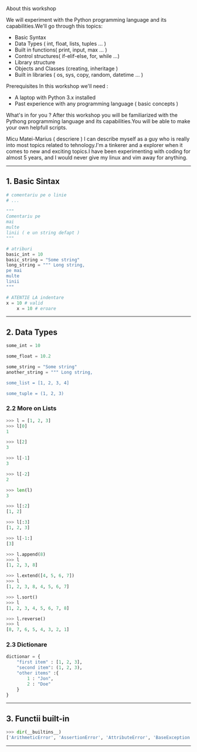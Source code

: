 About this workshop 

We will experiment with the Python programming language and its capabilities.We'll go through this topics:
- Basic Syntax 
- Data Types ( int, float, lists, tuples ... )
- Built in functions( print, input, max ... )
- Control structures( if-elif-else, for, while ...)
- Library structure
- Objects and Classes (creating, inheritage )
- Built in libraries ( os, sys, copy, random, datetime ... )

Prerequisites
In this workshop we'll need :
- A laptop with Python 3.x installed 
- Past experience with any programming language ( basic concepts  )

What's in for you ?
After this workshop you will be familiarized with the Pythong programming language and its capabilities.You will be able to make your own helpfull scripts.

Micu Matei-Marius ( descriere )
I can describe myself as a guy who is really into most topics related to tehnology.I'm a tinkerer and a explorer when it comes to new and exciting topics.I have been experimenting  with coding for almost 5 years, and I would never give my linux and vim away for anything. 


---
## 1. Basic Sintax
```python
# comentariu pe o linie
# ...

"""
Comentariu pe 
mai 
multe 
linii ( e un string defapt )
"""

# atriburi
basic_int = 10
basic_string = "Some string"
long_string = """ Long string,
pe mai 
multe 
linii
"""

# ATENTIE LA indentare
x = 10 # valid
    x = 10 # eroare

```

---
## 2.  Data Types
```python
some_int = 10 

some_float = 10.2

some_string = "Some string"
another_string = """ Long string,

some_list = [1, 2, 3, 4]

some_tuple = (1, 2, 3)

```

### 2.2 More on Lists
```python
>>> l = [1, 2, 3]
>>> l[0]
1

>>> l[2]
3

>>> l[-1]
3

>>> l[-2]
2

>>> len(l)
3

>>> l[:2]
[1, 2]

>>> l[:3]
[1, 2, 3]

>>> l[-1:]
[3]

>>> l.append(8)
>>> l
[1, 2, 3, 8]

>>> l.extend([4, 5, 6, 7])
>>> l
[1, 2, 3, 8, 4, 5, 6, 7]

>>> l.sort()
>>> l
[1, 2, 3, 4, 5, 6, 7, 8]

>>> l.reverse()
>>> l
[8, 7, 6, 5, 4, 3, 2, 1]

```

### 2.3 Dictionare
```python
dictionar = {
    "first item" : [1, 2, 3],
    "second item": (1, 2, 3),
    "other items" :{
        1 : "Jon",
        2 : "Doe"
    }
}
```
---
## 3. Functii built-in
```python
>>> dir(__builtins__)
['ArithmeticError', 'AssertionError', 'AttributeError', 'BaseException', 'BlockingIOError', 'BrokenPipeError', 'BufferError', 'BytesWarning', 'ChildProcessError', 'ConnectionAbortedError', 'ConnectionError', 'ConnectionRefusedError', 'ConnectionResetError', 'DeprecationWarning', 'EOFError', 'Ellipsis', 'EnvironmentError', 'Exception', 'False', 'FileExistsError', 'FileNotFoundError', 'FloatingPointError', 'FutureWarning', 'GeneratorExit', 'IOError', 'ImportError', 'ImportWarning', 'IndentationError', 'IndexError', 'InterruptedError', 'IsADirectoryError', 'KeyError', 'KeyboardInterrupt', 'LookupError', 'MemoryError', 'NameError', 'None', 'NotADirectoryError', 'NotImplemented', 'NotImplementedError', 'OSError', 'OverflowError', 'PendingDeprecationWarning', 'PermissionError', 'ProcessLookupError', 'ReferenceError', 'ResourceWarning', 'RuntimeError', 'RuntimeWarning', 'StopIteration', 'SyntaxError', 'SyntaxWarning', 'SystemError', 'SystemExit', 'TabError', 'TimeoutError', 'True', 'TypeError', 'UnboundLocalError', 'UnicodeDecodeError', 'UnicodeEncodeError', 'UnicodeError', 'UnicodeTranslateError', 'UnicodeWarning', 'UserWarning', 'ValueError', 'Warning', 'ZeroDivisionError', '__build_class__', '__debug__', '__doc__', '__import__', '__loader__', '__name__', '__package__', '__spec__', 'abs', 'all', 'any', 'ascii', 'bin', 'bool', 'bytearray', 'bytes', 'callable', 'chr', 'classmethod', 'compile', 'complex', 'copyright', 'credits', 'delattr', 'dict', 'dir', 'divmod', 'enumerate', 'eval', 'exec', 'exit', 'filter', 'float', 'format', 'frozenset', 'getattr', 'globals', 'hasattr', 'hash', 'help', 'hex', 'id', 'input', 'int', 'isinstance', 'issubclass', 'iter', 'len', 'license', 'list', 'locals', 'map', 'max', 'memoryview', 'min', 'next', 'object', 'oct', 'open', 'ord', 'pow', 'print', 'property', 'quit', 'range', 'repr', 'reversed', 'round', 'set', 'setattr', 'slice', 'sorted', 'staticmethod', 'str', 'sum', 'super', 'tuple', 'type', 'vars', 'zip']

```
---
